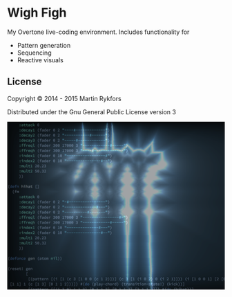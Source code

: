 # Wigh Figh

My Overtone live-coding environment.
Includes functionality for
* Pattern generation
* Sequencing
* Reactive visuals

## License

Copyright © 2014 - 2015 Martin Rykfors

Distributed under the Gnu General Public License version 3

![faders and fragments](screenshot.png)
